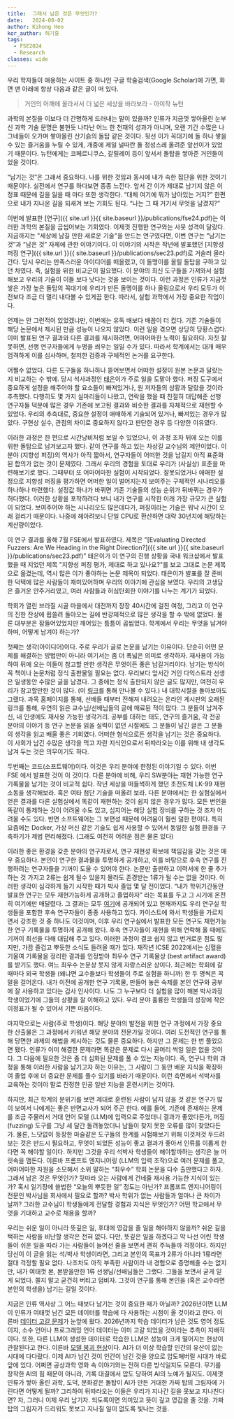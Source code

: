 ```yaml
---
title:  그래서 남은 것은 무엇인가?
date:   2024-08-02
author: Kihong Heo
kor_author: 허기홍
tags:
  - FSE2024
  - Research
classes: wide
---
```


우리 학자들이 애용하는 사이트 중 하나인 구글 학술검색(Google Scholar)에 가면,
화면 맨 아래에 항상 다음과 같은 글이 떠 있다.

> 거인의 어깨에 올라서서 더 넓은 세상을 바라보라 - 아이작 뉴턴

과학의 본질을 이보다 더 간명하게 드러내는 말이 있을까?
인류가 지금껏 쌓아올린 눈부신 과학 기술 문명은 불현듯 나타난 어느 한 천재의 성과가 아니며,
오랜 기간 수많은 나그네들이 오가며 쌓아올린 산기슭의 돌탑 같은 것이다.
뒷선 이가 꼭대기에 돌 하나 쌓을 수 있는 즐거움을 누릴 수 있게,
개중에 제일 널따란 돌 정성스레 올려준 앞선이가 있었기 때문이다.
뉴턴에게는 코페르니쿠스, 갈릴레이 등이 앞서서 돌탑을 쌓아준 거인들이었을 것이다.

“남기는 것”은 그래서 중요하다. 나를 위한 것임과 동시에 내가 속한 집단을 위한 것이기 때문이다.
실전에서 연구를 하다보면 종종 느낀다.
앞서 간 이가 제대로 남기지 않은 이정표 때문에 길을 잃을 때 마다 또한 생각한다.
“대체 여기에 뭐가 남아있는 거지?”
한편으로 내가 지나온 길을 되새겨 보는 기회도 된다.
“나는 그 때 거기서 무엇을 남겼지?”

이번에 발표한 [연구]({{ site.url }}{{ site.baseurl }}/publications/fse24.pdf)는 이러한 과학의 본질을 곱씹어보는 기회였다.
이제껏 진행한 연구와는 사뭇 성격이 달랐다.
지금까지는 "세상에 남길 만한 새로운 기술"을 만드는 연구였다면,
이번 연구는 “남기는 것”과 “남은 것” 자체에 관한 이야기이다.
이 이야기의 시작은 작년에 발표했던 [지향성 퍼징 연구]({{ site.url }}{{ site.baseurl }}/publications/sec23.pdf)로 거슬러 올라간다.
당시 우리는 만족스러운 아이디어를 떠올렸고, 이 돌멩이를 올릴 돌탑을 구하고 있던 차였다.
즉, 실험을 위한 비교군이 필요했다. 이 분야의 최신 도구들을 가져와서 실험해보고 우리의 기술이
이들 보다 낫다는 것을 보이는 것이다.
이런 과정은 인류가 지금껏 쌓은 가장 높은 돌탑의 꼭대기에 우리가 만든 돌멩이를 하나 올림으로서
우리 모두가 이전보다 조금 더 멀리 내다볼 수 있게끔 한다.
따라서, 실험 과학에서 가장 중요한 작업이다.

언제는 안 그런적이 있었겠냐만, 이번에는 유독 배보다 배꼽이 더 컸다.
기존 기술들이 해당 논문에서 제시된 만큼 성능이 나오지 않았다.
이런 일을 겪으면 상당히 당황스럽다. 이미 발표된 연구 결과와 다른 결과를 제시하려면,
어마어마한 노력이 필요하다. 자칫 잘못하면, 선행 연구자들에게 누명을 씌우는 일일 수가 있다.
따라서 학계에서는 대개 매우 엄격하게 이를 심사하며, 철저한 검증과 구체적인 논거를 요구한다.

어쩔수 없었다. 다른 도구들을 하나하나 뜯어보면서 어떠한 설정이 원본 논문과 달랐는지 비교하는 수 밖에.
당시 석사과정인 [태은](https://goodtaeeun.github.io)이가 주로 일을 도맡아 했다. 퍼징 도구에서 중요하게 설정을 해주어야 할 요소들이 빠져있거나, 원 저자들의 상황과 달랐을 것이라 추측했다.
다행히도 몇 가지 실마리들이 나왔고, 연락을 했을 때 친절히 대답해준 선행 연구자들 덕분에 많은 경우 기존에 보고된 결과와 비슷한 결과를 자체적으로 재현할 수 있었다.
우리의 추측대로, 중요한 설정이 애매하게 기술되어 있거나, 빠져있는 경우가 많았다.
구현상 실수, 관점의 차이로 중요하지 않다고 판단한 경우 등 다양한 이유였다.

이러한 과정은 한 편으로 시간낭비처럼 보일 수 있었으나, 이 과정 조차 뒤에 오는 이를 위한 돌탑으로 남겨보고자 했다.
같이 연구를 하고 있는 차상길 교수님의 제안이었다. 이 분야 (지향성 퍼징)의 역사가 아직 짧아서, 연구자들이 어떠한 것을
남길지 아직 표준화된 합의가 없는 것이 문제였다. 그래서 우리의 경험을 토대로 우리가 (사실상) 표준을 마련해보기로 했다.
그때부터 또 어마어마한 실험이 시작되었다. 잘못되었거나 애매한 설정으로 지향성 퍼징을 평가하면 어떠한 일이 벌어지는지 보여주는 구체적인 시나리오를 하나하나 마련했다.
설정값 하나가 바뀌면 기존 기술들의 성능 순위가 뒤바뀌는 경우가 허다했다.
이러한 상황을 포착하려다 보니 내가 연구를 시작한 이래 가장 규모가 큰 실험이 되었다.
보여주어야 하는 시나리오도 많은데다가, 퍼징이라는 기술은 워낙 시간이 오래 걸리기 때문이다.
나중에 헤아려보니 단일 CPU로 환산하면 대략 30년치에 해당하는 계산량이었다.

이 연구 결과를 올해 7월 FSE에서 발표하였다.
제목은 "[Evaluating Directed Fuzzers: Are We Heading in the Right Direction?]({{ site.url }}{{ site.baseurl }}/publications/sec23.pdf)"
태은이가 이 연구의 진행 상황을 국내 워크샵에서 발표했을 때 지었던 제목 "지향성 퍼징 평가, 제대로 하고 있나요?"를 보고
그대로 논문 제목으로 옮겼는데, 역시 많은 이가 좋아하는 논문 제목이 되었다.
태은이가 발표를 잘 준비한 덕택에 많은 사람들이 재미있어하며 우리의 이야기에 관심을 보였다.
우리의 고생담은 즐거운 안주거리였고, 여러 사람들과 허심탄회한 이야기를 나누는 계기가 되었다.

학회가 열린 브라질 시골 마을에서 대전까지 장장 40시간에 걸친 여정, 그리고 이 연구의 진한 잔상에 휩쓸려
돌아오는 길에 반강제적으로 많은 생각을 할 수 밖에 없었다.
물론 대부분은 잠들어있었지만 깨어있는 틈틈이 곱씹었다.
학계에서 우리는 무엇을 남겨야 하며, 어떻게 남겨야 하는가?

첫째는 생각(아이디어)이다. 주로 우리가 글로 논문을 남기는 이유이다. 단순히 어떤 문제를 해결하는 방법만이 아니라 여기서는 좀 더 폭넓은 의미로 생각하자.
재사용이 가능하여 뒤에 오는 이들이 참고할 만한 생각은 무엇이든 좋은 남길거리이다.
남기는 방식이 꼭 책이나 논문처럼 정식 출판물일 필요는 없다.
우리보다 앞서간 거인 다익스트라 선생은 일생동안 수많은 글을 남겼다. 그 중에는 정식 출판되지 않은 글도 많지만, 여전히 우리가 참고할만한 것이 많다. (이 [링크](https://www.cs.utexas.edu/~EWD/)를 통해 만나볼 수 있다.)
내 대학시절을 돌아보아도 그랬다.
과목 홈페이지를 통해, 선배들 때부터 전해져 내려오는 온라인 게시판의 오래된 링크를 통해, 우연히 읽은 교수님/선배님들의 글에 매료된 적이 많다.
그 분들이 남겨주신, 내 인생에도 재사용 가능한 생각거리.
공부를 대하는 태도, 연구의 즐거움, 각 전공 분야의 이야기 등 연구 논문을 읽을 실력이 없던 시절에도 그 분들이 남긴 글은
그 분들의 생각을 읽고 배울 좋은 기회였다.
어떠한 형식으로든 생각을 남기는 것은 중요하다.
이 사회가 남긴 수많은 생각을 먹고 자란 지식인으로서 뒤따라오는 이를 위해 내 생각도 남겨 두는 것은 의무이기도 하다.

두번째는 코드(소프트웨어)이다. 이것은 우리 분야에 한정된 이야기일 수 있다. 이번 FSE 에서 발표한 것이 이 것이다. 다른 분야에 비해, 우리 SW분야는 재현 가능한 연구 기록물을 남기는 것이 비교적 쉽다.
작년 세상을 떠들썩하게 했던 초전도체 LK-99 재현 소동을 생각해보라. 혹은 여타 첨단 기술을 떠올려 보라. 다른 분야에서는 한 실험실에서 얻은 결과를 다른 실험실에서 똑같이 재현하는 것이 쉽지 않은 경우가 많다.
모든 변인을 똑같이 통제하는 것이 어려울 수도 있고, 심지어는 해당 실험 장비를 구하는 것 조차 어려울 수도 있다.
반면 소프트웨어는 그 보편성 때문에 어려움이 훨씬 덜한 편이다. 특히 요즘에는 Docker, 가상 머신 같은 기술도 쉽게 사용할 수 있어서 동일한 실험 환경을 구축하기가 제법 편리해졌다. (그래도 여전히 어려운 점은 물론 있다)

이러한 좋은 환경을 갖춘 분야의 연구자로서, 연구 재현성 확보에 책임감을 갖는 것은 매우 중요하다.
본인이 연구한 결과물을 투명하게 공개하고, 이를 바탕으로 후속 연구를 진행하려는 연구자들을 기꺼이 도울 수 있어야 한다.
논문만 출판하고 이력서에 한 줄 추가하는 것 가지고 2류는 쉽게 될수 있을지 몰라도 존경받는 1류가 될 수는 없을 것이다.
이러한 생각이 심각하게 들기 시작한 때가 박사 졸업 몇 달 전이었다.
“내가 학위기간동안 발표한 연구는 모두 재현가능하게 공개하고 졸업하자” 라는 목표를 두고 그 시기에 온전히 여기에만 매달렸다.
그 결과는 모두 [여기](https://github.com/prosyslab/sparrow)에 공개되어 있고 현재까지도 우리 연구실 학생들을 포함한
후속 연구자들이 종종 사용하고 있다.
카이스트에 와서 학생들을 가르치면서 강조한 것 중 하나도 이것이며, 이후 우리 연구실에서 발표한 모든 연구도 재현가능한 연구 기록물을 투명하게 공개해 왔다.
후속 연구자들이 재현을 위해 연락해 올 때에도 기꺼이 최선을 다해 대답해 주고 있다.
이러한 과정이 결코 쉽지 않고 번거로운 점도 많지만, 가끔 즐겁고 뿌듯한 소식도 들려올 때가 있다.
재작년 ICSE 2022에서는 심혈을 기울여 기록물을 정리한 결과를 인정받아 최우수 연구 기록물상 (best artifact award)를 받기도 했다.
여느 최우수 논문상 못지 않게 자랑스러운 상이다.
최근에는 학회에 갈 때마다 외국 학생들 (왜냐면 교수들보다 학생들이 주로 실험을 하니까) 한 두 명씩은 꼭 말을 걸어온다.
내가 이전에 공개한 연구 기록물, 만들어 놓은 숙제를 본인 연구와 공부에 잘 사용하고 있다는 감사 인사이다.
나도 그 누구보다 더 실험을 많이 해본 박사과정 학생이었기에 그들의 상황을 잘 이해하고 있다.
우리 분야 훌륭한 학생들의 성장에 작은 이정표가 될 수 있어서 기쁜 마음이다.

마지막으로는 사람(주로 학생)이다. 해당 분야의 발전을 위한 연구 과정에서 가장 중요한 산출물은 그 과정에서 키워낸 해당 분야의 전문가일 것이다.
여러 도전적인 연구를 통해 당면한 과제의 해법을 제시하는 것도 물론 중요하다. 하지만 그 문제는 한 번 풀었으면 됐다.
인류가 이미 해결한 문제라면 똑같은 문제로 다시 골머리 썩일 일은 없을 것이다.
그 다음에 필요한 것은 좀 더 심화된 문제를 풀 수 있는 지능이다.
즉, 연구나 학위 과정을 통해 이러한 사람을 남기고자 하는 이유는, 그 사람이 그 동안 배운 지식을 확장하여 졸업 후에 더 중요한 문제를 풀수 있기를 바라기 때문이다.
이런 측면에서 석박사를 교육하는 것이야 말로 진정한 인공 일반 지능을 훈련시키는 것이다.

하지만, 최근 학계의 분위기를 보면 제대로 훈련된 사람이 남지 않을 것 같은 연구가 많이 보여서 나에게는 좋은 반면교사가 되어 주곤 한다.
예를 들어, 기존에 존재하는 문제를 조금 주물러서 거대 언어 모델 (LLM)에 입력으로 주었더니 결과가 좋았다든가, 퍼징 (fuzzing) 도구를 그냥 세 달간 돌려놓았더니 남들이 찾지 못한 오류를 많이 찾았다든가.
물론, 느닷없이 등장한 마술같은 도구들의 한계를 시험해보기 위해 이것저것 두드려보는 것은 반드시 필요하고, 무엇이 되었든 성능이 좋고 결과가 좋아서 인류를 이롭게 한다면 꼭 해야할 일이다.
하지만 그것을 우리 석박사 학생들이 해야할까하는 생각은 늘 머릿속을 맴돈다.
이른바 프롬프트 엔지니어링 (LLM의 입력 조작)으로 여러 문제를 풀고, 어마어마한 자원을 소모해서 소위 말하는 “최우수” 학회 논문을 다수 출판했다고 하자. 그래서 남은 것은 무엇인가?
뒷따라 오는 사람에게 건네줄 재사용 가능한 지식이 있는가? 혹시 일기장에 쓸법한 “오늘의 뿌듯한 일” 정도는 아닌가?
프롬프트 엔지니어링이 전문인 박사님을 회사에서 필요로 할까? 박사 학위가 없는 사람들과 얼마나 큰 차이가 날까? 그러한 교수님이 학생들에게 전달할 경험과 지식은 무엇인가?
어떤 학교에서 무엇을 기대하고 교수로 채용을 할까?

우리는 쉬운 일이 아니라 뜻깊은 일, 후대에 영감을 줄 일을 해야하지 않을까?
쉬운 길을 택하는 사람을 비난할 생각은 전혀 없다. 다만, 뜻깊은 일을 하겠다고 막 나선 어린 학생들이 쉬운 일을 따라 가는 사람들이 늘어선 줄을 보면서 괜히 주눅들까 걱정이다.
하지만 당신이 이 글을 읽는 석/박사 학생이라면, 그리고 본인의 목표가 2류가 아니라 1류라면 절대 걱정할 필요 없다.
나조차도 아직 부족한 사람이라 내 경험으로 증명해줄 수는 없지만, 내가 여태껏 본, 본받을만한 1류 선생님/선배님들은 그랬다.
그들을 보면서 굳게 믿게 되었다. 쫄지 말고 굳건히 버티고 덤비자.
그것이 연구를 통해 본인을 (혹은 교수라면 본인의 학생을) 남기는 길일 것이다.

지금은 인류 역사상 그 어느 때보다 남기는 것이 중요한 때가 아닐까?
2026년이면 LLM이 인류가 여태껏 남긴 모든 데이터를 학습에 다 사용하는 시점이 올 것이라고 한다. 이른바 [데이터 고갈 문제](https://arxiv.org/abs/2211.04325)가 눈앞에 왔다.
2026년까지 학습 데이터가 남은 것도 영어 정도이지, 소수 언어나 프로그래밍 언어 데이터는 이미 고갈 되었을 것이라는 추측이 지배적이다.
또한, 다른 LLM이 생성한 데이터로 학습한 LLM은 성능이 크게 떨어지는 현상이 관찰된다고 한다. 이른바 [모델 붕괴 현상](https://www.nature.com/articles/s41586-024-07566-y)이다.
AI가 더 이상 학습할 인간의 유산이 없는 시대에 다다랐다. 이제 AI가 남긴 것이 인간이 남긴 것을 양으로 압도해버릴 시대가 바로 앞에 있다.
어쩌면 공상과학 영화 속 이야기와는 전혀 다른 방식일지도 모른다.
무기를 장착한 AI의 힘 때문이 아니라, 기록 대결에서 압도 당하여 AI의 노예가 될지도.
이제껏 인류가 쌓아 올린 과학, 도덕, 문화같은 돌탑이 AI가 만든 거대한 가짜 탑의 그림자에 가린다면 어떻게 될까?
그리하여 뒤따라오는 이들은 우리가 지나간 길을 못보고 지나친다면?
자, 그러니 이제 우리 남기자. 되도록이면 의미있고 뜻이 깊고 영감을 줄 것을.
가짜 탑의 그림자가 드리워도 못보고 지나칠 일이 없도록 빛나는 것을.
